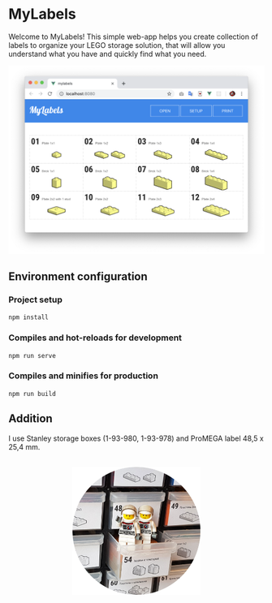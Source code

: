 # MyLabels

Welcome to MyLabels! This simple web-app helps you create collection of labels to organize your LEGO storage solution, that will allow you understand what you have and quickly find what you need.

![screenshot](/screenshot.png)


## Environment configuration

### Project setup
```
npm install
```

### Compiles and hot-reloads for development
```
npm run serve
```

### Compiles and minifies for production
```
npm run build
```


## Addition

I use Stanley storage boxes (1-93-980, 1-93-978) and ProMEGA label 48,5 х 25,4 mm.

<p align="center">
  <br/>
  <img src="/result.jpg" width="50%">
</p>
